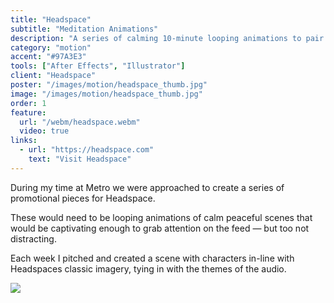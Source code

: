 ```yaml
---
title: "Headspace"
subtitle: "Meditation Animations"
description: "A series of calming 10-minute looping animations to pair with audio from Headspace."
category: "motion"
accent: "#97A3E3"
tools: ["After Effects", "Illustrator"]
client: "Headspace"
poster: "/images/motion/headspace_thumb.jpg"
image: "/images/motion/headspace_thumb.jpg"
order: 1
feature:
  url: "/webm/headspace.webm"
  video: true
links:
  - url: "https://headspace.com"
    text: "Visit Headspace"
---
```


During my time at Metro we were approached to create a series of promotional pieces for Headspace.

These would need to be looping animations of calm peaceful scenes that would be captivating enough to grab attention on the feed — but too not distracting.

Each week I pitched and created a scene with characters in-line with Headspaces classic imagery, tying in with the themes of the audio.

<img src='../images/motion/head4.jpg'/>
